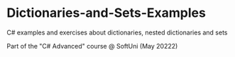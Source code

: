 # Dictionaries-and-Sets-Examples

C# examples and exercises about dictionaries, nested dictionaries and sets

Part of the "C# Advanced" course @ SoftUni (May 20222)

